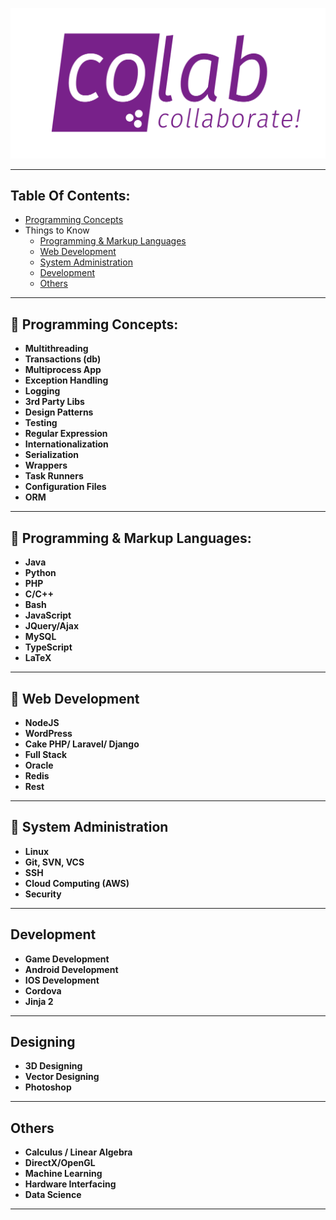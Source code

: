 ![Blank](https://github.com/COLAB-NU/programming-skills/blob/master/imgs/colab)

---

## Table Of Contents:

<a name="contents"></a>

- [Programming Concepts](#programming-skills)
- Things to Know
  - [Programming & Markup Languages](#languages)
  - [Web Development](#web-dev)
  - [System Administration](#sys-admin)
  - [Development](#devs)
  - [Others](#others)

---

<a name="programming-skills"></a>

## :diamond_shape_with_a_dot_inside: Programming Concepts:

- **Multithreading**
- **Transactions (db)**
- **Multiprocess App**
- **Exception Handling**
- **Logging**
- **3rd Party Libs**
- **Design Patterns**
- **Testing**
- **Regular Expression**
- **Internationalization**
- **Serialization**
- **Wrappers**
- **Task Runners**
- **Configuration Files**
- **ORM**

---

<a name="languages"></a>

## :diamond_shape_with_a_dot_inside: Programming & Markup Languages:

- **Java**
- **Python**
- **PHP**
- **C/C++**
- **Bash**
- **JavaScript**
- **JQuery/Ajax**
- **MySQL**
- **TypeScript**
- **LaTeX**

---

<a name="web-dev"></a>

## :diamond_shape_with_a_dot_inside: Web Development

- **NodeJS**
- **WordPress**
- **Cake PHP/ Laravel/ Django**
- **Full Stack**
- **Oracle**
- **Redis**
- **Rest**

---

<a name="sys-admin"></a>

## :diamond_shape_with_a_dot_inside: System Administration

- **Linux**
- **Git, SVN, VCS**
- **SSH**
- **Cloud Computing (AWS)**
- **Security**

---

<a name="devs"></a>

## Development

- **Game Development**
- **Android Development**
- **IOS Development**
- **Cordova**
- **Jinja 2**

---

<a name="Designing"></a>

## Designing

- **3D Designing**
- **Vector Designing**
- **Photoshop**

---

<a name="others"></a>

## Others

- **Calculus / Linear Algebra**
- **DirectX/OpenGL**
- **Machine Learning**
- **Hardware Interfacing**
- **Data Science**

---
